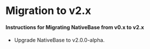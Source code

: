 # Migration to v2.x

#### Instructions for Migrating NativeBase from v0.x to v2.x

* Upgrade NativeBase to v2.0.0-alpha.
